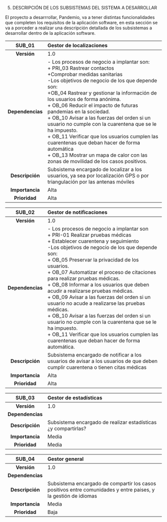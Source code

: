 5. DESCRIPCIÓN DE LOS SUBSISTEMAS DEL SISTEMA A DESARROLLAR 

El proyecto a desarrrollar, Pandemio, va a tener distintas funcionalidades que completen los requisitos de la aplicación software, en esta sección se va a porceder a realizar una descripción detallada de los subsistemas a desarrollar dentro de la aplicación software.

|**SUB_01**| Gestor de localizaciones 
| :---: | :--- |
|**Versión**| 1.0
|**Dependencias**|  - Los procesos de negocio a implantar son:<br>+ PRI_03	Rastrear contactos <br>+Comprobar medidas sanitarias <br>-Los objetivos de negocio de los que depende son: <br>+OB_04	Rastrear y gestionar la información de los usuarios de forma anónima. <br>+ OB_06	Reducir el impacto de futuras pandemias en la sociedad. <br>+ OB_10	Avisar a las fuerzas del orden si un usuario no cumple con la cuarentena que se le ha impuesto. <br>+ OB_11	Verificar que los usuarios cumplen las cuarentenas que deban hacer de forma automática <br>+ OB_13	Mostrar un mapa de calor con las zonas de movilidad de los casos positivos.
|**Descripción**| Subsistema encargado de localizar a los usuarios, ya sea por localización GPS o por triangulación por las antenas móviles
|**Importancia**| Alta
|**Prioridad**| Alta

|**SUB_02**| Gestor de notificaciones
| :---: | :--- |
|**Versión**| 1.0
|**Dependencias**| - Los procesos de negocio a implantar son <br>  + PRI-01 Realizar pruebas médicas <br>+ Establecer cuarentena y seguimiento <br>-Los objetivos de negocio de los que depende son: <br>+ OB_05	Preservar la privacidad de los usuarios. <br>+ OB_07	Automatizar el proceso de citaciones para realizar pruebas médicas. <br>+ OB_08	Informar a los usuarios que deben acudir a realizarse pruebas médicas. <br>+ OB_09	Avisar a las fuerzas del orden si un usuario no acude a realizarse las pruebas médicas. <br>+ OB_10	Avisar a las fuerzas del orden si un usuario no cumple con la cuarentena que se le ha impuesto. <br>+ OB_11	Verificar que los usuarios cumplen las cuarentenas que deban hacer de forma automática.
|**Descripción**| Subsistema encargado de notificar a los usuarios de avisar a los usuarios de que deben cumplir cuarentena o tienen citas médicas
|**Importancia**| Alta
|**Prioridad**| Alta

|**SUB_03**| Gestor de estadísticas
| :---: | :--- |
|**Versión**| 1.0
|**Dependencias**| 
|**Descripción**| Subsistema encargado de realizar estadísticas ¿y compartirlas?
|**Importancia**| Media
|**Prioridad**| Media

|**SUB_04**| Gestor general
| :---: | :--- |
|**Versión**| 1.0
|**Dependencias**|
|**Descripción**| Subsistema encargado de compartir los casos positivos entre comunidades y entre paises, y la gestión de idiomas
|**Importancia**| Media
|**Prioridad**| Baja

